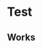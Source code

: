 # Test

## Works

<div id="open-library-works-datalist" class="hh-data-list"></div>

<script>
  new HHDataList({
    confirm: confirm,
    fieldColWidth: 'narrow',
    id: 'open-library-works-datalist',
    missingFields: {
      include: true,
      placeholder: ''
    },
    queryParams: {
      fields: { name: 'fields', default: '*' },
      filter: { name: 'q', none: '*', default: 'On San Piedro' }, // Snow Falling on Cedars
      order: { name: 'sort' },
      page: { name: 'page' },
      limit: { name: 'limit', choices: [1, 5, 10, 20, 50, 100], default: 1 }
    },
    recordColWidth: 'medium',
    recordFieldValue: 'value',
    recordFields: [
      { name: "key", label: "Key", isChecked: false, isEditable: false, isRequired: false }, 
      { name: "title", label: "Title", isChecked: true, isEditable: true, isRequired: false }, 
      { name: "subtitle", label: "Subtitle", isChecked: false, isEditable: true, isRequired: false }, 
      { name: "authors", label: "Authors", isChecked: true, isEditable: false, isRequired: false, subtype: { name: "endpoint", field: (data) => data.name }, get: (value) => {
        const a = [];
        for (let i of value) { a.push(i.author.key); }
        return a;
      }},
      { name: "type", label: "Type", isChecked: false, isEditable: false, isRequired: false, get: (value) => value.key }, 
      { name: "covers", label: "Covers", isChecked: true, isEditable: false, isRequired: false }, 
      { name: "lc_classifications", label: "LC Classifications", isChecked: true, isEditable: false, isRequired: false }, 
      { name: "links", label: "Links", isChecked: true, isEditable: false, isRequired: false, subtype: {name: "link" }, get: (value) => {
        const a = [];
        for (let i of value) { a.push({url: i.url, title: i.title}); }
        return a;
      }}, 
      { name: "dewey_number", label: "Dewey Number", isChecked: true, isEditable: false, isRequired: false }, 
      { name: "description", label: "Description", isChecked: true, isEditable: true, isRequired: false, colWidth: 'wide', get: (value) => {
        if (typeof value === 'object') {
          return value.value;
        } else {
          return value;
        }
      }},
      { name: "first_sentence", label: "First Sentence", isChecked: true, isEditable: true, isRequired: false, colWidth: 'wide', get: (value) => value.value }, 
      { name: "excerpts", label: "Excerpts", isChecked: false, isEditable: false, isRequired: false, colWidth: 'wide', get: (value) => {
        const a = [];
        for (let i of value) { a.push(i.excerpt); }
        return a;
      }},
      { name: "subject_times", label: "Subject Times", isChecked: true, isEditable: true, isRequired: false },
      { name: "subject_places", label: "Subject Places", isChecked: true, isEditable: false, isRequired: false},
      { name: "subject_people", label: "Subject People", isChecked: true, isEditable: false, isRequired: false}, 
      { name: "first_publish_date", label: "First Published Date", isChecked: true, isEditable: true, isRequired: false }, 
      { name: "subjects", label: "Subjects", isChecked: true, isEditable: false, isRequired: false}, 
      { name: "location", label: "Location", isChecked: false, isEditable: false, isRequired: false }, 
      { name: "latest_revision", label: "Latest Revision", isChecked: false, isEditable: false, isRequired: false }, 
      { name: "revision", label: "Revision", isChecked: true, isEditable: false, isRequired: false }, 
      { name: "created", label: "Created", isChecked: true, isEditable: false, isRequired: false, get: (value) => 
        new Date(value.value).toLocaleDateString(window.navigator.language, { year: 'numeric', month: 'long', day: 'numeric' }) 
      },
      { name: "last_modified", label: "Last Modified", isChecked: true, isEditable: false, isRequired: false, get: (value) => 
        new Date(value.value).toLocaleDateString(window.navigator.language, { year: 'numeric', month: 'long', day: 'numeric' }) 
      }
    ],
    recordIdField: 'key',
    recordsAreExpanded: true,
    recordTitleFields: ['title'],
    recordTitleFormat: (f, r) => `${r[f[0]]}`,
    reportError: (type, title, detail) => { reportError(type, title, detail); },
    reportInfo: (title, detail) => { reportInfo(title, detail); },
    // reportRecordFields: (recordFields) => {
    //   console.log(JSON.stringify(recordFields).replace(/"([^"]+)":/g, '$1:'));
    // },
    reportWarning: (type, title, detail) => { reportWarning(type, title, detail); },
    responseHelper: {
      numPages: (data, limit) => Math.ceil(data.numFound / limit),
      numResponseRecords: (data) => data.docs.length,
      numMatchedRecords: (data) => data.numFound,
      recordsArray: (data) => data.docs
    },
    themeName: 'Wheatgerm',
    urls: {
      getRecord: (id) => `https://openlibrary.org${id}.json`,
      getRecords: `https://openlibrary.org/search.json`
    }
  });
</script>